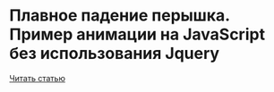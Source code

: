 # Плавное падение перышка. Пример анимации на JavaScript без использования Jquery
[Читать статью](https://design4uru.info/%D0%B1%D0%B5%D0%B7-%D1%80%D1%83%D0%B1%D1%80%D0%B8%D0%BA%D0%B8/%D0%BF%D0%BB%D0%B0%D0%B2%D0%BD%D0%BE%D0%B5-%D0%BF%D0%B0%D0%B4%D0%B5%D0%BD%D0%B8%D0%B5-%D0%BF%D0%B5%D1%80%D1%8B%D1%88%D0%BA%D0%B0-%D0%BD%D0%B0-javascript/)

 
